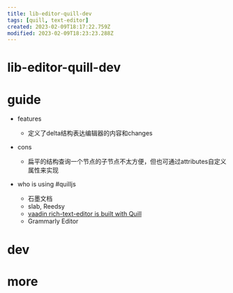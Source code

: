 ```yaml
---
title: lib-editor-quill-dev
tags: [quill, text-editor]
created: 2023-02-09T18:17:22.759Z
modified: 2023-02-09T18:23:23.288Z
---
```


# lib-editor-quill-dev

# guide
- features
  - 定义了delta结构表达编辑器的内容和changes

- cons
  - 扁平的结构查询一个节点的子节点不太方便，但也可通过attributes自定义属性来实现

- who is using #quilljs
  - 石墨文档
  - slab, Reedsy
  - [vaadin rich-text-editor is built with Quill](https://vaadin.com/docs/latest/components/rich-text-editor)
  - Grammarly Editor
# dev

# more
